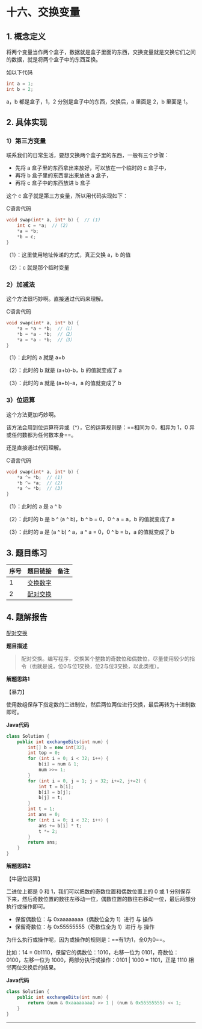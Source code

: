 # 十六、交换变量

## 1. 概念定义

将两个变量当作两个盒子，数据就是盒子里面的东西，交换变量就是交换它们之间的数据，就是将两个盒子中的东西互换。

如以下代码

```java
int a = 1;
int b = 2;
```

a，b 都是盒子，1，2 分别是盒子中的东西，交换后，a 里面是 2，b 里面是 1。

## 2. 具体实现

### 1）第三方变量

联系我们的日常生活，要想交换两个盒子里的东西，一般有三个步骤：

+ 先将 a 盒子里的东西拿出来放好，可以放在一个临时的 c 盒子中，
+ 再将 b 盒子里的东西拿出来放进 a 盒子，
+ 再将 c 盒子中的东西放进 b 盒子

这个 c 盒子就是第三方变量，所以用代码实现如下：

C语言代码

```c
void swap(int* a, int* b) {  // (1)
    int c = *a;  // (2)
    *a = *b;
    *b = c;
}
```

（1）：这里使用地址传递的方式，真正交换 a，b 的值

（2）：c 就是那个临时变量

### 2）加减法

这个方法很巧妙啊。直接通过代码来理解。

C语言代码

```c
void swap(int* a, int* b) {
    *a = *a + *b;  //（1）
    *b = *a - *b;  //（2）
    *a = *a - *b;  //（3）
}
```

（1）：此时的 a 就是 a+b

（2）：此时的 b 就是 (a+b)-b，b 的值就变成了 a

（3）：此时的 a 就是 (a+b)-a，a 的值就变成了 b

### 3）位运算

这个方法更加巧妙啊。

该方法会用到位运算符异或（\^），它的运算规则是：==相同为 0，相异为 1，0 异或任何数都为任何数本身==。

还是直接通过代码理解。

C语言代码

```c
void swap(int* a, int* b) {
    *a ^= *b;  // (1)
    *b ^= *a;  // (2)
    *a ^= *b;  // (3)
}
```

（1）：此时的 a 是 a \^ b

（2）：此时的 b 是 b \^ (a \^ b)，b \^ b = 0，0 \^ a = a，b 的值就变成了 a

（3）：此时的 a 是 (a \^ b) ^ a，a \^ a = 0，0 \^ b = b，a 的值就变成了 b

## 3. 题目练习

| 序号 | 题目链接                                                     | 备注 |
| ---- | ------------------------------------------------------------ | ---- |
| 1    | [交换数字](https://leetcode.cn/problems/swap-numbers-lcci/description/) |      |
| 2    | [配对交换](https://leetcode.cn/problems/exchange-lcci/description/) |      |

## 4. 题解报告

  [配对交换](https://leetcode.cn/problems/exchange-lcci/description/)

**题目描述**

> 配对交换。编写程序，交换某个整数的奇数位和偶数位，尽量使用较少的指令（也就是说，位0与位1交换，位2与位3交换，以此类推）。

**解题思路1**

【暴力】

使用数组保存下指定数的二进制位，然后两位两位进行交换，最后再转为十进制数即可。

**Java代码**

```java
class Solution {
    public int exchangeBits(int num) {
        int[] b = new int[32];
        int top = 0;
        for (int i = 0; i < 32; i++) {
            b[i] = num & 1;
            num >>= 1;
        }
        for (int i = 0, j = 1; j < 32; i+=2, j+=2) {
            int t = b[i];
            b[i] = b[j];
            b[j] = t;
        }
        int t = 1;
        int ans = 0;
        for (int i = 0; i < 32; i++) {
            ans += b[i] * t;
            t *= 2;
        }
        return ans;
    }
}
```

**解题思路2**

【牛逼位运算】

二进位上都是 0 和 1，我们可以把数的奇数位置和偶数位置上的 0 或 1 分别保存下来，然后奇数位置的数往左移动一位，偶数位置的数往右移动一位，最后两部分执行或操作即可。

+ 保留偶数位：与 0xaaaaaaaa（偶数位全为 1）进行 与 操作
+ 保留奇数位：与 0x55555555（奇数位全为 1）进行 与 操作

为什么执行或操作呢，因为或操作的规则是：==有1为1，全0为0==。

比如：14 = 0b1110，保留它的偶数位：1010，右移一位为 0101，奇数位：0100，左移一位为 1000，两部分执行或操作：0101 | 1000 = 1101，正是 1110 相邻两位交换后的结果。

**Java代码**

```java
class Solution {
    public int exchangeBits(int num) {
        return (num & 0xaaaaaaaa) >> 1 | (num & 0x55555555) << 1; 
    }
}
```

---

#